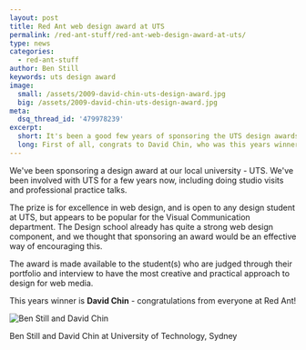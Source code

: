 ```yaml
---
layout: post
title: Red Ant web design award at UTS
permalink: /red-ant-stuff/red-ant-web-design-award-at-uts/
type: news
categories:
  - red-ant-stuff
author: Ben Still
keywords: uts design award
image:
  small: /assets/2009-david-chin-uts-design-award.jpg
  big: /assets/2009-david-chin-uts-design-award.jpg
meta:
  dsq_thread_id: '479978239'
excerpt:
  short: It's been a good few years of sponsoring the UTS design awards, here's to this one, and many more!
  long: First of all, congrats to David Chin, who was this years winner. Seconds of all, well done to everyone who participated! We're so proud to be part of these awards and to be able to inspire the young 'uns into creating awesome stuff.
---
```


We've been sponsoring a design award at our local university - UTS. We've been involved with UTS for a few years now, including doing studio visits and professional practice talks.

The prize is for excellence in web design, and is open to any design student at UTS, but appears to be popular for the Visual Communication department. The Design school already has quite a strong web design component, and we thought that sponsoring an award would be an effective way of encouraging this.

The award is made available to the student(s) who are judged through their portfolio and interview to have the most creative and practical approach to design for web media.

This years winner is **David Chin** - congratulations from everyone at Red Ant!

![Ben Still and David Chin](http://farm4.static.flickr.com/3297/3541382416_3baa816422.jpg)

Ben Still and David Chin at University of Technology, Sydney